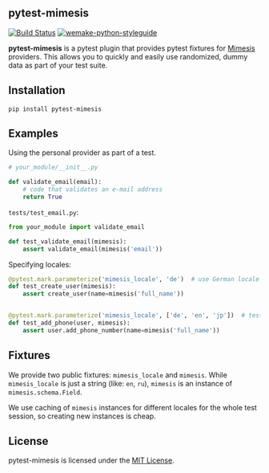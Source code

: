 ## pytest-mimesis


[![Build Status](https://travis-ci.org/pytest-dev/pytest-mimesis.svg?branch=master)](https://travis-ci.org/pytest-dev/pytest-mimesis) [![wemake-python-styleguide](https://img.shields.io/badge/style-wemake-000000.svg)](https://github.com/wemake-services/wemake-python-styleguide)

**pytest-mimesis** is a pytest plugin that provides pytest fixtures for [Mimesis](https://github.com/lk-geimfari/mimesis) providers.  This allows you to quickly and easily use randomized, dummy data as part of your test suite.


## Installation

```
pip install pytest-mimesis
```

## Examples

Using the personal provider as part of a test.

```python
# your_module/__init__.py

def validate_email(email):
    # code that validates an e-mail address
    return True
```

`tests/test_email.py`:

```python
from your_module import validate_email

def test_validate_email(mimesis):
    assert validate_email(mimesis('email'))
```

Specifying locales:

```python
@pytest.mark.parameterize('mimesis_locale', 'de')  # use German locale
def test_create_user(mimesis):
    assert create_user(name=mimesis('full_name'))


@pytest.mark.parameterize('mimesis_locale', ['de', 'en', 'jp'])  # test multiple locales
def test_add_phone(user, mimesis):
    assert user.add_phone_number(name=mimesis('full_name'))
```

## Fixtures

We provide two public fixtures: `mimesis_locale` and `mimesis`.
While `mimesis_locale` is just a string (like: `en`, `ru`),
`mimesis` is an instance of `mimesis.schema.Field`.

We use caching of `mimesis` instances for different locales for the whole
test session, so creating new instances is cheap.


## License

pytest-mimesis is licensed under the [MIT License](https://github.com/pytest-dev/pytest-mimesis/blob/master/LICENSE).
